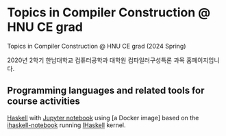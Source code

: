 # Topics in Compiler Construction @ HNU CE grad
Topics in Compiler Construction @ HNU CE grad (2024 Spring)

2020년 2학기 한남대학교 컴퓨터공학과 대학원 컴파일러구성특론 과목 홈페이지입니다.

## Programming languages and related tools for course activities
[Haskell](https://www.haskell.org/) with [Jupyter notebook](https://jupyter.org/)
using [a Docker image] based on the [ihaskell-notebook](https://github.com/IHaskell/ihaskell-notebook)
running [IHaskell](https://github.com/gibiansky/IHaskell) kernel.
